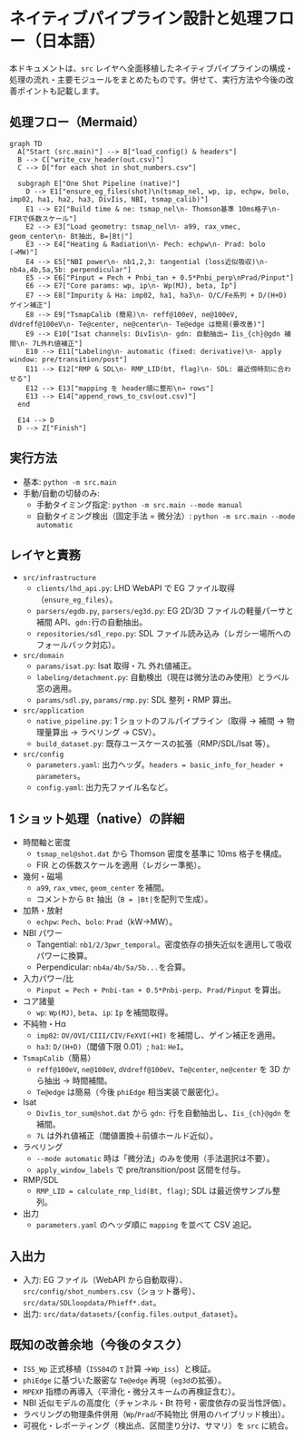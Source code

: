 # ネイティブパイプライン設計と処理フロー（日本語）

本ドキュメントは、`src` レイヤへ全面移植したネイティブパイプラインの構成・処理の流れ・主要モジュールをまとめたものです。併せて、実行方法や今後の改善ポイントも記載します。

## 処理フロー（Mermaid）

```mermaid
graph TD
  A["Start (src.main)"] --> B["load_config() & headers"]
  B --> C["write_csv_header(out.csv)"]
  C --> D["for each shot in shot_numbers.csv"]

  subgraph E["One Shot Pipeline (native)"]
    D --> E1["ensure_eg_files(shot)\n(tsmap_nel, wp, ip, echpw, bolo, imp02, ha1, ha2, ha3, DivIis, NBI, tsmap_calib)"]
    E1 --> E2["Build time & ne: tsmap_nel\n- Thomson基準 10ms格子\n- FIRで係数スケール"]
    E2 --> E3["Load geometry: tsmap_nel\n- a99, rax_vmec, geom_center\n- Bt抽出, B=|Bt|"]
    E3 --> E4["Heating & Radiation\n- Pech: echpw\n- Prad: bolo (→MW)"]
    E4 --> E5["NBI power\n- nb1,2,3: tangential (loss近似吸収)\n- nb4a,4b,5a,5b: perpendicular"]
    E5 --> E6["Pinput = Pech + Pnbi_tan + 0.5*Pnbi_perp\nPrad/Pinput"]
    E6 --> E7["Core params: wp, ip\n- Wp(MJ), beta, Ip"]
    E7 --> E8["Impurity & Ha: imp02, ha1, ha3\n- O/C/Fe系列 + D/(H+D) ゲイン補正"]
    E8 --> E9["TsmapCalib (簡易)\n- reff@100eV, ne@100eV, dVdreff@100eV\n- Te@center, ne@center\n- Te@edge は簡易(要改善)"]
    E9 --> E10["Isat channels: DivIis\n- gdn: 自動抽出→ Iis_{ch}@gdn 補間\n- 7L外れ値補正"]
    E10 --> E11["Labeling\n- automatic (fixed: derivative)\n- apply window: pre/transition/post"]
    E11 --> E12["RMP & SDL\n- RMP_LID(bt, flag)\n- SDL: 最近傍時刻に合わせる"]
    E12 --> E13["mapping を header順に整形\n→ rows"]
    E13 --> E14["append_rows_to_csv(out.csv)"]
  end

  E14 --> D
  D --> Z["Finish"]
```

## 実行方法

- 基本: `python -m src.main`
- 手動/自動の切替のみ:
  - 手動タイミング指定: `python -m src.main --mode manual`
  - 自動タイミング検出（固定手法 = 微分法）: `python -m src.main --mode automatic`

## レイヤと責務

- `src/infrastructure`
  - `clients/lhd_api.py`: LHD WebAPI で EG ファイル取得（`ensure_eg_files`）。
  - `parsers/egdb.py`, `parsers/eg3d.py`: EG 2D/3D ファイルの軽量パーサと補間 API、`gdn:`行の自動抽出。
  - `repositories/sdl_repo.py`: SDL ファイル読み込み（レガシー場所へのフォールバック対応）。
- `src/domain`
  - `params/isat.py`: Isat 取得・7L 外れ値補正。
  - `labeling/detachment.py`: 自動検出（現在は微分法のみ使用）とラベル窓の適用。
  - `params/sdl.py`, `params/rmp.py`: SDL 整列・RMP 算出。
- `src/application`
  - `native_pipeline.py`: 1 ショットのフルパイプライン（取得 → 補間 → 物理量算出 → ラベリング → CSV）。
  - `build_dataset.py`: 既存ユースケースの拡張（RMP/SDL/Isat 等）。
- `src/config`
  - `parameters.yaml`: 出力ヘッダ。`headers = basic_info_for_header + parameters`。
  - `config.yaml`: 出力先ファイル名など。

## 1 ショット処理（native）の詳細

- 時間軸と密度
  - `tsmap_nel@shot.dat` から Thomson 密度を基準に 10ms 格子を構成。
  - FIR との係数スケールを適用（レガシー準拠）。
- 幾何・磁場
  - `a99`, `rax_vmec`, `geom_center` を補間。
  - コメントから `Bt` 抽出（`B = |Bt|`を配列で生成）。
- 加熱・放射
  - `echpw`: `Pech`、`bolo`: `Prad`（kW→MW）。
- NBI パワー
  - Tangential: `nb1/2/3pwr_temporal`。密度依存の損失近似を適用して吸収パワーに換算。
  - Perpendicular: `nb4a/4b/5a/5b...`を合算。
- 入力パワー/比
  - `Pinput = Pech + Pnbi-tan + 0.5*Pnbi-perp`、`Prad/Pinput` を算出。
- コア諸量
  - `wp`: `Wp(MJ)`, `beta`、`ip`: `Ip` を補間取得。
- 不純物・Hα
  - `imp02`: `OV/OVI/CIII/CIV/FeXVI(+HI)` を補間し、ゲイン補正を適用。
  - `ha3`: `D/(H+D)`（閾値下限 0.01）; `ha1`: `HeI`。
- `TsmapCalib`（簡易）
  - `reff@100eV`, `ne@100eV`, `dVdreff@100eV`、`Te@center`, `ne@center` を 3D から抽出 → 時間補間。
  - `Te@edge` は簡易（今後 `phiEdge` 相当実装で厳密化）。
- Isat
  - `DivIis_tor_sum@shot.dat` から `gdn:` 行を自動抽出し、`Iis_{ch}@gdn` を補間。
  - `7L` は外れ値補正（閾値置換＋前値ホールド近似）。
- ラベリング
  - `--mode automatic` 時は「微分法」のみを使用（手法選択は不要）。
  - `apply_window_labels` で pre/transition/post 区間を付与。
- RMP/SDL
  - `RMP_LID = calculate_rmp_lid(Bt, flag)`; SDL は最近傍サンプル整列。
- 出力
  - `parameters.yaml` のヘッダ順に `mapping` を並べて CSV 追記。

## 入出力

- 入力: EG ファイル（WebAPI から自動取得）、`src/config/shot_numbers.csv`（ショット番号）、`src/data/SDLloopdata/Phieff*.dat`。
- 出力: `src/data/datasets/{config.files.output_dataset}`。

## 既知の改善余地（今後のタスク）

- `ISS_Wp` 正式移植（`ISS04`の τ 計算 →`Wp_iss`）と検証。
- `phiEdge` に基づいた厳密な `Te@edge` 再現（`eg3d`の拡張）。
- `MPEXP` 指標の再導入（平滑化・微分スキームの再検証含む）。
- NBI 近似モデルの高度化（チャンネル・Bt 符号・密度依存の妥当性評価）。
- ラベリングの物理条件併用（`Wp`/`Prad`/不純物比 併用のハイブリッド検出）。
- 可視化・レポーティング（検出点、区間塗り分け、サマリ）を `src` に統合。
